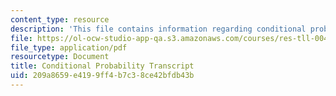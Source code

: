 ```yaml
---
content_type: resource
description: 'This file contains information regarding conditional probability transcript. '
file: https://ol-ocw-studio-app-qa.s3.amazonaws.com/courses/res-tll-004-stem-concept-videos-fall-2013/209a8659e4199ff4b7c38ce42bfdb43b_MITRES_TLL-004F13_CondPr.pdf
file_type: application/pdf
resourcetype: Document
title: Conditional Probability Transcript
uid: 209a8659-e419-9ff4-b7c3-8ce42bfdb43b
---
```

